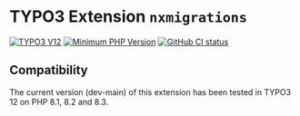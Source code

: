 # TYPO3 Extension `nxmigrations`

[![TYPO3 V12](https://img.shields.io/badge/TYPO3-12-orange.svg)](https://get.typo3.org/version/12)
[![Minimum PHP Version](https://img.shields.io/badge/php-%3E%3D%208.1-8892BF.svg)](https://php.net/)
[![GitHub CI status](https://github.com/netlogix/nxmigrations/actions/workflows/ci.yml/badge.svg?branch=main)](https://github.com/netlogix/nxmigrations/actions)


## Compatibility

The current version (dev-main) of this extension has been tested in TYPO3 12 on PHP 8.1, 8.2 and 8.3.

